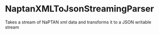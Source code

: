 NaptanXMLToJsonStreamingParser
==============================

Takes a stream of NaPTAN xml data and transforms it to a JSON writable stream